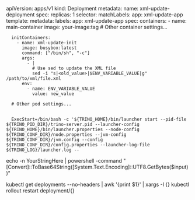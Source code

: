 
apiVersion: apps/v1
kind: Deployment
metadata:
  name: xml-update-deployment
spec:
  replicas: 1
  selector:
    matchLabels:
      app: xml-update-app
  template:
    metadata:
      labels:
        app: xml-update-app
    spec:
      containers:
        - name: main-container
          image: your-image:tag
          # Other container settings...

      initContainers:
        - name: xml-update-init
          image: busybox:latest
          command: ["/bin/sh", "-c"]
          args:
            - |
              # Use sed to update the XML file
              sed -i "s|<old_value>|$ENV_VARIABLE_VALUE|g" /path/to/xml/file.xml
          env:
            - name: ENV_VARIABLE_VALUE
              value: new_value

      # Other pod settings...


      ExecStart=/bin/bash -c '${TRINO_HOME}/bin/launcher start --pid-file ${TRINO_PID_DIR}/trino-server.pid --launcher-config ${TRINO_HOME}/bin/launcher.properties --node-config ${TRINO_CONF_DIR}/node.properties --jvm-config ${TRINO_CONF_DIR}/jvm.config --config ${TRINO_CONF_DIR}/config.properties --launcher-log-file ${TRINO_LOG}/launcher.log --

echo -n YourStringHere | powershell -command "[Convert]::ToBase64String([System.Text.Encoding]::UTF8.GetBytes($input))"

kubectl get deployments --no-headers | awk '{print $1}' | xargs -I {} kubectl rollout restart deployment/{}
